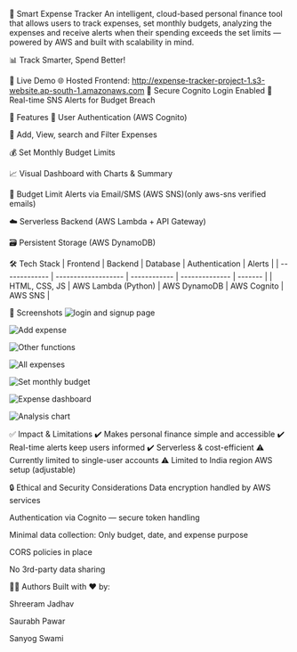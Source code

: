 💸 Smart Expense Tracker
An intelligent, cloud-based personal finance tool that allows users to track expenses, set monthly budgets, analyzing the expenses and receive alerts when their spending exceeds the set limits — powered by AWS and built with scalability in mind.

📊 Track Smarter, Spend Better!

🚀 Live Demo
🌐 Hosted Frontend: http://expense-tracker-project-1.s3-website.ap-south-1.amazonaws.com
🔐 Secure Cognito Login Enabled
📨 Real-time SNS Alerts for Budget Breach

🧰 Features
🔐 User Authentication (AWS Cognito)

🧾 Add, View, search and Filter Expenses

💰 Set Monthly Budget Limits

📈 Visual Dashboard with Charts & Summary

📩 Budget Limit Alerts via Email/SMS (AWS SNS)(only aws-sns verified emails)

☁️ Serverless Backend (AWS Lambda + API Gateway)

🗃️ Persistent Storage (AWS DynamoDB)

🛠️ Tech Stack
| Frontend      | Backend             | Database     | Authentication | Alerts  |
| ------------- | ------------------- | ------------ | -------------- | ------- |
| HTML, CSS, JS | AWS Lambda (Python) | AWS DynamoDB | AWS Cognito    | AWS SNS |

📸 Screenshots
![login and signup page](https://github.com/user-attachments/assets/bf8eda75-e6ad-4dc7-8b04-9fb34e61d82d)

![Add expense](https://github.com/user-attachments/assets/8e760bd7-5278-453f-8135-5cb8665609c8)

![Other functions](https://github.com/user-attachments/assets/fef6fc71-a0e3-4e18-99b8-7450326f8ad0)

![All expenses](https://github.com/user-attachments/assets/f1fbdba3-704a-4a3e-a44c-2c2943bb5172)

![Set monthly budget](https://github.com/user-attachments/assets/134bf32f-f9ff-484b-a4a8-83b649d5be85)

![Expense dashboard](https://github.com/user-attachments/assets/45b838c1-0476-4710-8a50-35818b68d4f5)

![Analysis chart](https://github.com/user-attachments/assets/bfecef7e-0f95-4d03-83f1-7b468802ff94)



✅ Impact & Limitations
✔️ Makes personal finance simple and accessible
✔️ Real-time alerts keep users informed
✔️ Serverless & cost-efficient
⚠️ Currently limited to single-user accounts
⚠️ Limited to India region AWS setup (adjustable)

🔒 Ethical and Security Considerations
Data encryption handled by AWS services

Authentication via Cognito — secure token handling

Minimal data collection: Only budget, date, and expense purpose

CORS policies in place

No 3rd-party data sharing

🧑‍💻 Authors
Built with ❤️ by:

Shreeram Jadhav

Saurabh Pawar

Sanyog Swami

